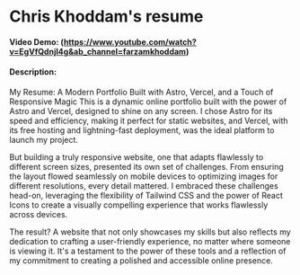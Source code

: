# Chris Khoddam's resume

#### Video Demo: (https://www.youtube.com/watch?v=EgVfQdnjI4g&ab_channel=farzamkhoddam)

#### Description:
My Resume: A Modern Portfolio Built with Astro, Vercel, and a Touch of Responsive Magic
This is a dynamic online portfolio built with the power of Astro and Vercel, designed to shine on any screen. I chose Astro for its speed and efficiency, making it perfect for static websites, and Vercel, with its free hosting and lightning-fast deployment, was the ideal platform to launch my project.

But building a truly responsive website, one that adapts flawlessly to different screen sizes, presented its own set of challenges. From ensuring the layout flowed seamlessly on mobile devices to optimizing images for different resolutions, every detail mattered. I embraced these challenges head-on, leveraging the flexibility of Tailwind CSS and the power of React Icons to create a visually compelling experience that works flawlessly across devices.

The result? A website that not only showcases my skills but also reflects my dedication to crafting a user-friendly experience, no matter where someone is viewing it. It's a testament to the power of these tools and a reflection of my commitment to creating a polished and accessible online presence.